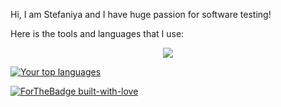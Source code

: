 Hi, I am Stefaniya and I have huge passion for software testing!



Here is the tools and languages that I use:

<p align="center">
  <a href="https://skillicons.dev">
    <img src="https://skillicons.dev/icons?i=cs,js,html,css,postman,docker,dotnet,visualstudio,vscode,nodejs,github,githubactions,selenium,azure,grafana,prometheus,jenkins,mongodb,mysql,windows,powershell,wordpress,flutter&perline=6" />
  </a>
</p>



[![Your top languages](https://github-readme-stats.vercel.app/api/top-langs/?username=StefRuseva88&theme=synthwave)](https://github.com/anuraghazra/github-readme-stats)


[![ForTheBadge built-with-love](http://ForTheBadge.com/images/badges/built-with-love.svg)](https://GitHub.com/Naereen/)
